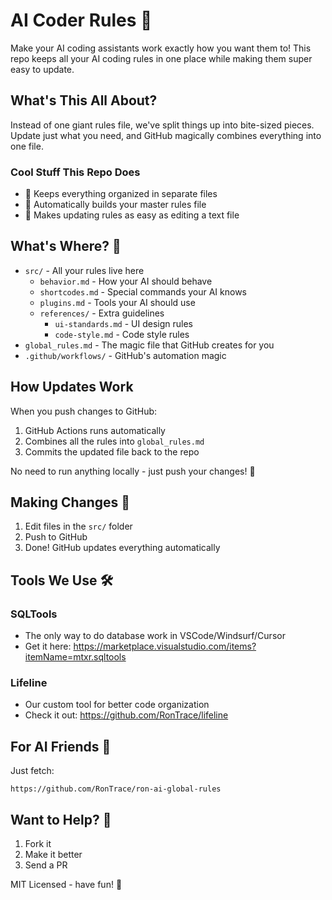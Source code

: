 # AI Coder Rules 🤖

Make your AI coding assistants work exactly how you want them to! This repo keeps all your AI coding rules in one place while making them super easy to update.

## What's This All About?

Instead of one giant rules file, we've split things up into bite-sized pieces. Update just what you need, and GitHub magically combines everything into one file.

### Cool Stuff This Repo Does

- 📄 Keeps everything organized in separate files
- 🔄 Automatically builds your master rules file
- 📝 Makes updating rules as easy as editing a text file

## What's Where? 📁

- `src/` - All your rules live here
  - `behavior.md` - How your AI should behave
  - `shortcodes.md` - Special commands your AI knows
  - `plugins.md` - Tools your AI should use
  - `references/` - Extra guidelines
    - `ui-standards.md` - UI design rules
    - `code-style.md` - Code style rules
- `global_rules.md` - The magic file that GitHub creates for you
- `.github/workflows/` - GitHub's automation magic

## How Updates Work

When you push changes to GitHub:

1. GitHub Actions runs automatically
2. Combines all the rules into `global_rules.md`
3. Commits the updated file back to the repo

No need to run anything locally - just push your changes! 🚀

## Making Changes 📝

1. Edit files in the `src/` folder
2. Push to GitHub
3. Done! GitHub updates everything automatically

## Tools We Use 🛠️

### SQLTools
- The only way to do database work in VSCode/Windsurf/Cursor
- Get it here: https://marketplace.visualstudio.com/items?itemName=mtxr.sqltools

### Lifeline
- Our custom tool for better code organization
- Check it out: https://github.com/RonTrace/lifeline

## For AI Friends 🤖

Just fetch:
```
https://github.com/RonTrace/ron-ai-global-rules
```

## Want to Help? 🤝

1. Fork it
2. Make it better
3. Send a PR

MIT Licensed - have fun! 🚀
